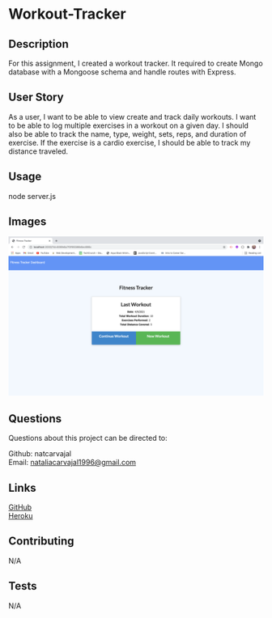 # Workout-Tracker

## Description

For this assignment, I created a workout tracker. It required to create Mongo database with a Mongoose schema and handle routes with Express.

## User Story

As a user, I want to be able to view create and track daily workouts. I want to be able to log multiple exercises in a workout on a given day. I should also be able to track the name, type, weight, sets, reps, and duration of exercise. If the exercise is a cardio exercise, I should be able to track my distance traveled.


## Usage

node server.js

## Images 

![GitHub Logo](/main.png)

## Questions

Questions about this project can be directed to:

Github: natcarvajal<br>
Email: nataliacarvajal1996@gmail.com

## Links
[GitHub](https://github.com/natcarvajal/Workout-Tracker)<br>
[Heroku](https://fathomless-wave-38304.herokuapp.com/?id=60706ff07a597c0015d150fd)

## Contributing

N/A

## Tests

N/A

